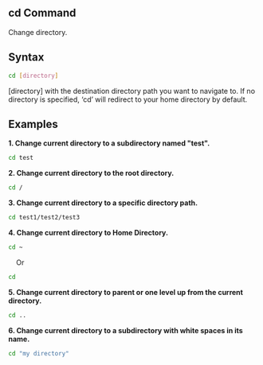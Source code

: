 ## cd Command
Change directory.

## Syntax
```bash
cd [directory]
```
[directory] with the destination directory path you want to navigate to. If no directory is specified, ‘cd’ will redirect to your home directory by default.

## Examples
**1. Change current directory to a subdirectory named "test".**
```bash
cd test
```

**2. Change current directory to the root directory.**
```bash
cd /
```

**3. Change current directory to a specific directory path.**
```bash
cd test1/test2/test3
```

**4. Change current directory to Home Directory.**

```bash
cd ~
```
&nbsp;&nbsp;&nbsp;&nbsp;Or
```bash
cd
```

**5. Change current directory to parent or one level up from the current directory.**

```bash
cd ..
```

**6. Change current directory to a subdirectory with white spaces in its name.**

```bash
cd "my directory"
```

